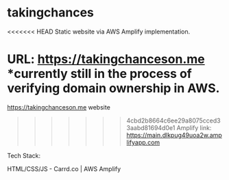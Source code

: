 # takingchances
<<<<<<< HEAD
Static website via AWS Amplify implementation.

URL: https://takingchanceson.me *currently still in the process of verifying domain ownership in AWS.
=======
https://takingchanceson.me website

>>>>>>> 4cbd2b8664c6ee29a8075cced33aabd81694d0e1
Amplify link: https://main.dlkpug49uoa2w.amplifyapp.com

Tech Stack:

HTML/CSS/JS - Carrd.co | AWS Amplify
